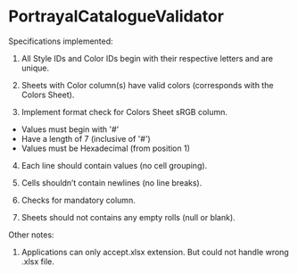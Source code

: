 PortrayalCatalogueValidator
===========================
Specifications implemented: 

1. All Style IDs and Color IDs begin with their respective letters and are unique. 

2. Sheets with Color column(s) have valid colors (corresponds with the Colors Sheet). 

3. Implement format check for Colors Sheet sRGB column. 
* Values must begin with '#' 
* Have a length of 7 (inclusive of '#') 
* Values must be Hexadecimal (from position 1) 

4. Each line should contain values (no cell grouping). 

5. Cells shouldn’t contain newlines (no line breaks). 

6. Checks for mandatory column. 

7. Sheets should not contains any empty rolls (null or blank). 


Other notes:

1. Applications can only accept.xlsx extension. But could not handle wrong .xlsx file.
